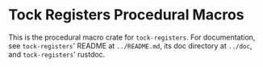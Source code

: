 # Tock Registers Procedural Macros

This is the procedural macro crate for `tock-registers`. For documentation, see
`tock-registers`' README at `../README.md`, its doc directory at `../doc`, and
`tock-registers`' rustdoc.
